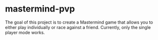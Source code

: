 # mastermind-pvp

The goal of this project is to create a Mastermind game that allows you to either play individually or race against a friend.
Currently, only the single player mode works.
